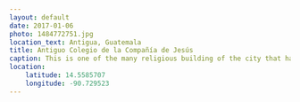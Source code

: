 ```yaml
---
layout: default
date: 2017-01-06
photo: 1484772751.jpg
location_text: Antigua, Guatemala
title: Antiguo Colegio de la Compañía de Jesús
caption: This is one of the many religious building of the city that has collapsed during earthquakes but has not been restored over the years.
location:
    latitude: 14.5585707
    longitude: -90.729523
---
```

